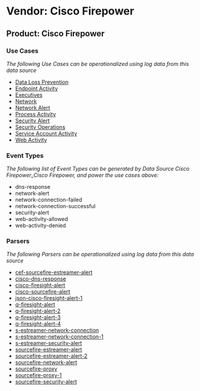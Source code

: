 Vendor: Cisco Firepower
=======================
Product: Cisco Firepower
------------------------

### Use Cases

_The following Use Cases can be operationalized using log data from this data source_

* [Data Loss Prevention](usecase_data_loss_prevention.md)
* [Endpoint Activity](usecase_endpoint_activity.md)
* [Executives](usecase_executives.md)
* [Network](usecase_network.md)
* [Network Alert](usecase_network_alert.md)
* [Process Activity](usecase_process_activity.md)
* [Security Alert](usecase_security_alert.md)
* [Security Operations](usecase_security_operations.md)
* [Service Account Activity](usecase_service_account_activity.md)
* [Web Activity](usecase_web_activity.md)


### Event Types

_The following list of Event Types can be generated by Data Source Cisco Firepower_Cisco Firepower, and power the use cases above:_

- dns-response
- network-alert
- network-connection-failed
- network-connection-successful
- security-alert
- web-activity-allowed
- web-activity-denied


### Parsers

_The following Parsers can be operationalized using log data from this data source_

* [cef-sourcefire-estreamer-alert](parserContent_cef-sourcefire-estreamer-alert.md)
* [cisco-dns-response](parserContent_cisco-dns-response.md)
* [cisco-firesight-alert](parserContent_cisco-firesight-alert.md)
* [cisco-sourcefire-alert](parserContent_cisco-sourcefire-alert.md)
* [json-cisco-firesight-alert-1](parserContent_json-cisco-firesight-alert-1.md)
* [q-firesight-alert](parserContent_q-firesight-alert.md)
* [q-firesight-alert-2](parserContent_q-firesight-alert-2.md)
* [q-firesight-alert-3](parserContent_q-firesight-alert-3.md)
* [q-firesight-alert-4](parserContent_q-firesight-alert-4.md)
* [s-estreamer-network-connection](parserContent_s-estreamer-network-connection.md)
* [s-estreamer-network-connection-1](parserContent_s-estreamer-network-connection-1.md)
* [s-estreamer-security-alert](parserContent_s-estreamer-security-alert.md)
* [sourcefire-estreamer-alert](parserContent_sourcefire-estreamer-alert.md)
* [sourcefire-estreamer-alert-2](parserContent_sourcefire-estreamer-alert-2.md)
* [sourcefire-network-alert](parserContent_sourcefire-network-alert.md)
* [sourcefire-proxy](parserContent_sourcefire-proxy.md)
* [sourcefire-proxy-1](parserContent_sourcefire-proxy-1.md)
* [sourcefire-security-alert](parserContent_sourcefire-security-alert.md)
